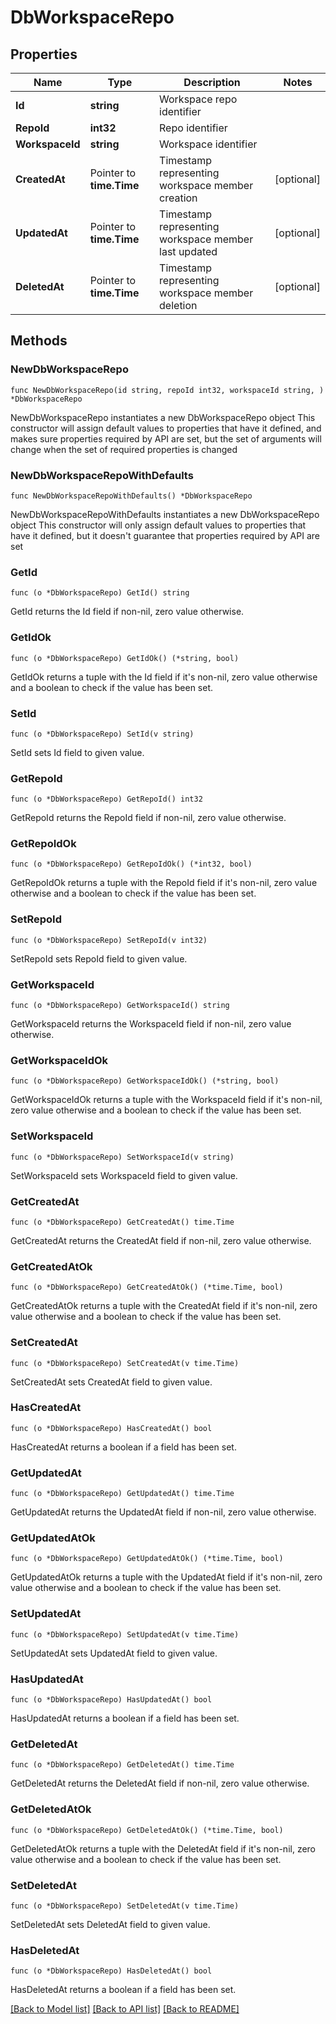 # DbWorkspaceRepo

## Properties

Name | Type | Description | Notes
------------ | ------------- | ------------- | -------------
**Id** | **string** | Workspace repo identifier | 
**RepoId** | **int32** | Repo identifier | 
**WorkspaceId** | **string** | Workspace identifier | 
**CreatedAt** | Pointer to **time.Time** | Timestamp representing workspace member creation | [optional] 
**UpdatedAt** | Pointer to **time.Time** | Timestamp representing workspace member last updated | [optional] 
**DeletedAt** | Pointer to **time.Time** | Timestamp representing workspace member deletion | [optional] 

## Methods

### NewDbWorkspaceRepo

`func NewDbWorkspaceRepo(id string, repoId int32, workspaceId string, ) *DbWorkspaceRepo`

NewDbWorkspaceRepo instantiates a new DbWorkspaceRepo object
This constructor will assign default values to properties that have it defined,
and makes sure properties required by API are set, but the set of arguments
will change when the set of required properties is changed

### NewDbWorkspaceRepoWithDefaults

`func NewDbWorkspaceRepoWithDefaults() *DbWorkspaceRepo`

NewDbWorkspaceRepoWithDefaults instantiates a new DbWorkspaceRepo object
This constructor will only assign default values to properties that have it defined,
but it doesn't guarantee that properties required by API are set

### GetId

`func (o *DbWorkspaceRepo) GetId() string`

GetId returns the Id field if non-nil, zero value otherwise.

### GetIdOk

`func (o *DbWorkspaceRepo) GetIdOk() (*string, bool)`

GetIdOk returns a tuple with the Id field if it's non-nil, zero value otherwise
and a boolean to check if the value has been set.

### SetId

`func (o *DbWorkspaceRepo) SetId(v string)`

SetId sets Id field to given value.


### GetRepoId

`func (o *DbWorkspaceRepo) GetRepoId() int32`

GetRepoId returns the RepoId field if non-nil, zero value otherwise.

### GetRepoIdOk

`func (o *DbWorkspaceRepo) GetRepoIdOk() (*int32, bool)`

GetRepoIdOk returns a tuple with the RepoId field if it's non-nil, zero value otherwise
and a boolean to check if the value has been set.

### SetRepoId

`func (o *DbWorkspaceRepo) SetRepoId(v int32)`

SetRepoId sets RepoId field to given value.


### GetWorkspaceId

`func (o *DbWorkspaceRepo) GetWorkspaceId() string`

GetWorkspaceId returns the WorkspaceId field if non-nil, zero value otherwise.

### GetWorkspaceIdOk

`func (o *DbWorkspaceRepo) GetWorkspaceIdOk() (*string, bool)`

GetWorkspaceIdOk returns a tuple with the WorkspaceId field if it's non-nil, zero value otherwise
and a boolean to check if the value has been set.

### SetWorkspaceId

`func (o *DbWorkspaceRepo) SetWorkspaceId(v string)`

SetWorkspaceId sets WorkspaceId field to given value.


### GetCreatedAt

`func (o *DbWorkspaceRepo) GetCreatedAt() time.Time`

GetCreatedAt returns the CreatedAt field if non-nil, zero value otherwise.

### GetCreatedAtOk

`func (o *DbWorkspaceRepo) GetCreatedAtOk() (*time.Time, bool)`

GetCreatedAtOk returns a tuple with the CreatedAt field if it's non-nil, zero value otherwise
and a boolean to check if the value has been set.

### SetCreatedAt

`func (o *DbWorkspaceRepo) SetCreatedAt(v time.Time)`

SetCreatedAt sets CreatedAt field to given value.

### HasCreatedAt

`func (o *DbWorkspaceRepo) HasCreatedAt() bool`

HasCreatedAt returns a boolean if a field has been set.

### GetUpdatedAt

`func (o *DbWorkspaceRepo) GetUpdatedAt() time.Time`

GetUpdatedAt returns the UpdatedAt field if non-nil, zero value otherwise.

### GetUpdatedAtOk

`func (o *DbWorkspaceRepo) GetUpdatedAtOk() (*time.Time, bool)`

GetUpdatedAtOk returns a tuple with the UpdatedAt field if it's non-nil, zero value otherwise
and a boolean to check if the value has been set.

### SetUpdatedAt

`func (o *DbWorkspaceRepo) SetUpdatedAt(v time.Time)`

SetUpdatedAt sets UpdatedAt field to given value.

### HasUpdatedAt

`func (o *DbWorkspaceRepo) HasUpdatedAt() bool`

HasUpdatedAt returns a boolean if a field has been set.

### GetDeletedAt

`func (o *DbWorkspaceRepo) GetDeletedAt() time.Time`

GetDeletedAt returns the DeletedAt field if non-nil, zero value otherwise.

### GetDeletedAtOk

`func (o *DbWorkspaceRepo) GetDeletedAtOk() (*time.Time, bool)`

GetDeletedAtOk returns a tuple with the DeletedAt field if it's non-nil, zero value otherwise
and a boolean to check if the value has been set.

### SetDeletedAt

`func (o *DbWorkspaceRepo) SetDeletedAt(v time.Time)`

SetDeletedAt sets DeletedAt field to given value.

### HasDeletedAt

`func (o *DbWorkspaceRepo) HasDeletedAt() bool`

HasDeletedAt returns a boolean if a field has been set.


[[Back to Model list]](../README.md#documentation-for-models) [[Back to API list]](../README.md#documentation-for-api-endpoints) [[Back to README]](../README.md)


